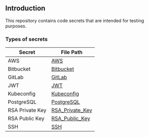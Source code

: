 ## Introduction

This repository contains code secrets that are intended for testing purposes.

### Types of secrets

| Secret            |   File Path |
| -----------       |   ----------- |
| AWS               |   [AWS](/code/AWS.sh) |
| Bitbucket         |   [Bitbucket](/code/Bitbucket.java) |
| GitLab            |   [GitLab](/code/GitLab.js) |
| JWT               |   [JWT](/code/JWT.txt) |
| Kubeconfig        |   [Kubeconfig](/code/Kubeconfig.yml)
| PostgreSQL        |   [PostgreSQL](/code/PostgreSQL)
| RSA Private Key   |   [RSA_Private_Key](/code/RSA_Private_Key) |
| RSA Public Key    |   [RSA_Public_Key](/code/RSA_Public_Key) |
| SSH               |   [SSH](/code/SSH) |
